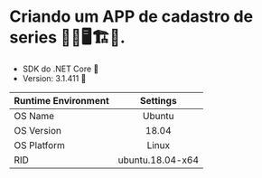# Criando um APP de cadastro de series 👨‍💻️🖥️🏗️👷️.

- SDK do .NET Core 🚀️
- Version:   3.1.411 📜️
 
| Runtime Environment| Settings         |
|--------------------|:---------:       |
| OS Name            | Ubuntu           | 
| OS Version         | 18.04            | 
| OS Platform        | Linux            |
| RID                | ubuntu.18.04-x64 |
    
    
    
